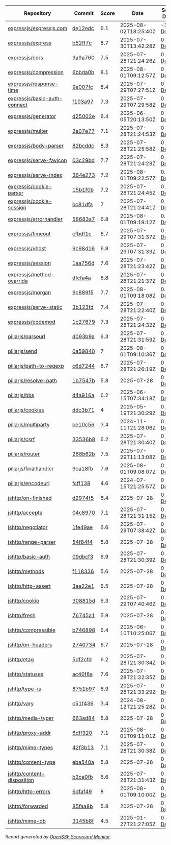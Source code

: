 <!-- OPENSSF-SCORECARD-MONITOR:START -->

| Repository | Commit | Score | Date | Score Delta | Report | StepSecurity |
| -- | -- | -- | -- | -- | -- | -- |
| [expressjs/expressjs.com](https://github.com/expressjs/expressjs.com) | [de12edc](https://github.com/expressjs/expressjs.com/commit/de12edcb893531d722105e75b9871aa6fba3de8f) | 6.1 | 2025-08-02T18:25:40Z | -1.1 / [Details](https://ossf.github.io/scorecard-visualizer/#/projects/github.com/expressjs/expressjs.com/compare/1917b49b99549a91b2c83ef71b7da06767c3cd5a/de12edcb893531d722105e75b9871aa6fba3de8f) | [View](https://ossf.github.io/scorecard-visualizer/#/projects/github.com/expressjs/expressjs.com/commit/de12edcb893531d722105e75b9871aa6fba3de8f) | [Fix it](https://app.stepsecurity.io/securerepo?repo=expressjs/expressjs.com) |
| [expressjs/express](https://github.com/expressjs/express) | [b52ff7c](https://github.com/expressjs/express/commit/b52ff7ca60103673367b2e04c3b48cfd09751388) | 8.7 | 2025-07-30T13:42:28Z | 0 / [Details](https://ossf.github.io/scorecard-visualizer/#/projects/github.com/expressjs/express/compare/9420cd3f9b5ee9ff5956db1173aff87eb7aa0316/b52ff7ca60103673367b2e04c3b48cfd09751388) | [View](https://ossf.github.io/scorecard-visualizer/#/projects/github.com/expressjs/express/commit/b52ff7ca60103673367b2e04c3b48cfd09751388) | [Fix it](https://app.stepsecurity.io/securerepo?repo=expressjs/express) |
| [expressjs/cors](https://github.com/expressjs/cors) | [9a9a760](https://github.com/expressjs/cors/commit/9a9a760c888433d923847ee837e95567d9a94517) | 7.5 | 2025-07-28T21:24:26Z | 0 / [Details](https://ossf.github.io/scorecard-visualizer/#/projects/github.com/expressjs/cors/compare/2c44de3296d8aaf605315d48f972e73f467b138d/9a9a760c888433d923847ee837e95567d9a94517) | [View](https://ossf.github.io/scorecard-visualizer/#/projects/github.com/expressjs/cors/commit/9a9a760c888433d923847ee837e95567d9a94517) | [Fix it](https://app.stepsecurity.io/securerepo?repo=expressjs/cors) |
| [expressjs/compression](https://github.com/expressjs/compression) | [6bbda0b](https://github.com/expressjs/compression/commit/6bbda0bb5d3d29b3e8c4b14aa8423d1bb323437b) | 8.1 | 2025-08-01T09:12:57Z | 0 / [Details](https://ossf.github.io/scorecard-visualizer/#/projects/github.com/expressjs/compression/compare/5271702f8acb960888ee8c21b4d3f8e4b5ac1be6/6bbda0bb5d3d29b3e8c4b14aa8423d1bb323437b) | [View](https://ossf.github.io/scorecard-visualizer/#/projects/github.com/expressjs/compression/commit/6bbda0bb5d3d29b3e8c4b14aa8423d1bb323437b) | [Fix it](https://app.stepsecurity.io/securerepo?repo=expressjs/compression) |
| [expressjs/response-time](https://github.com/expressjs/response-time) | [9e007fc](https://github.com/expressjs/response-time/commit/9e007fc96f00a16f447d85820edd843940dffa4e) | 8.4 | 2025-07-29T07:27:51Z | 0 / [Details](https://ossf.github.io/scorecard-visualizer/#/projects/github.com/expressjs/response-time/compare/9e007fc96f00a16f447d85820edd843940dffa4e/9e007fc96f00a16f447d85820edd843940dffa4e) | [View](https://ossf.github.io/scorecard-visualizer/#/projects/github.com/expressjs/response-time/commit/9e007fc96f00a16f447d85820edd843940dffa4e) | [Fix it](https://app.stepsecurity.io/securerepo?repo=expressjs/response-time) |
| [expressjs/basic-auth-connect](https://github.com/expressjs/basic-auth-connect) | [f103a97](https://github.com/expressjs/basic-auth-connect/commit/f103a9721b691a6fbbf7e853b953e1246ed5e0be) | 7.3 | 2025-07-29T07:29:58Z | 0 / [Details](https://ossf.github.io/scorecard-visualizer/#/projects/github.com/expressjs/basic-auth-connect/compare/de5845a7ab44acb262b67a75692a03dc11c9b17a/f103a9721b691a6fbbf7e853b953e1246ed5e0be) | [View](https://ossf.github.io/scorecard-visualizer/#/projects/github.com/expressjs/basic-auth-connect/commit/f103a9721b691a6fbbf7e853b953e1246ed5e0be) | [Fix it](https://app.stepsecurity.io/securerepo?repo=expressjs/basic-auth-connect) |
| [expressjs/generator](https://github.com/expressjs/generator) | [d25002e](https://github.com/expressjs/generator/commit/d25002eae177221ec55962d7e227418884844f94) | 6.4 | 2025-06-05T20:13:50Z | 0 / [Details](https://ossf.github.io/scorecard-visualizer/#/projects/github.com/expressjs/generator/compare/d25002eae177221ec55962d7e227418884844f94/d25002eae177221ec55962d7e227418884844f94) | [View](https://ossf.github.io/scorecard-visualizer/#/projects/github.com/expressjs/generator/commit/d25002eae177221ec55962d7e227418884844f94) | [Fix it](https://app.stepsecurity.io/securerepo?repo=expressjs/generator) |
| [expressjs/multer](https://github.com/expressjs/multer) | [2e07e77](https://github.com/expressjs/multer/commit/2e07e77311b966b9ae5cbd63cb3d6c34501d291e) | 7.1 | 2025-07-28T21:24:53Z | 0 / [Details](https://ossf.github.io/scorecard-visualizer/#/projects/github.com/expressjs/multer/compare/e259a7ee2141f5c89fd3d3e7d6825e706754340e/2e07e77311b966b9ae5cbd63cb3d6c34501d291e) | [View](https://ossf.github.io/scorecard-visualizer/#/projects/github.com/expressjs/multer/commit/2e07e77311b966b9ae5cbd63cb3d6c34501d291e) | [Fix it](https://app.stepsecurity.io/securerepo?repo=expressjs/multer) |
| [expressjs/body-parser](https://github.com/expressjs/body-parser) | [82bcddc](https://github.com/expressjs/body-parser/commit/82bcddc1ec9df1ac148fd8df91c6fd218b750a1b) | 8.3 | 2025-07-28T21:25:58Z | 0 / [Details](https://ossf.github.io/scorecard-visualizer/#/projects/github.com/expressjs/body-parser/compare/749ceacf97000a68c687c197987f95af50ce3a98/82bcddc1ec9df1ac148fd8df91c6fd218b750a1b) | [View](https://ossf.github.io/scorecard-visualizer/#/projects/github.com/expressjs/body-parser/commit/82bcddc1ec9df1ac148fd8df91c6fd218b750a1b) | [Fix it](https://app.stepsecurity.io/securerepo?repo=expressjs/body-parser) |
| [expressjs/serve-favicon](https://github.com/expressjs/serve-favicon) | [03c29bd](https://github.com/expressjs/serve-favicon/commit/03c29bdb7351999717d9db2ff4e4c89f3ab34f8f) | 7.7 | 2025-07-28T21:24:28Z | 0 / [Details](https://ossf.github.io/scorecard-visualizer/#/projects/github.com/expressjs/serve-favicon/compare/03c29bdb7351999717d9db2ff4e4c89f3ab34f8f/03c29bdb7351999717d9db2ff4e4c89f3ab34f8f) | [View](https://ossf.github.io/scorecard-visualizer/#/projects/github.com/expressjs/serve-favicon/commit/03c29bdb7351999717d9db2ff4e4c89f3ab34f8f) | [Fix it](https://app.stepsecurity.io/securerepo?repo=expressjs/serve-favicon) |
| [expressjs/serve-index](https://github.com/expressjs/serve-index) | [364e273](https://github.com/expressjs/serve-index/commit/364e273836b64bc9362177d612704086f6dcc0d2) | 7.2 | 2025-08-01T09:22:57Z | 0.3 / [Details](https://ossf.github.io/scorecard-visualizer/#/projects/github.com/expressjs/serve-index/compare/988bc1109cb970b29629058665d9d5f56caa7144/364e273836b64bc9362177d612704086f6dcc0d2) | [View](https://ossf.github.io/scorecard-visualizer/#/projects/github.com/expressjs/serve-index/commit/364e273836b64bc9362177d612704086f6dcc0d2) | [Fix it](https://app.stepsecurity.io/securerepo?repo=expressjs/serve-index) |
| [expressjs/cookie-parser](https://github.com/expressjs/cookie-parser) | [15b1f0b](https://github.com/expressjs/cookie-parser/commit/15b1f0ba19b2e339fdb96bf9f631e460e39bccc1) | 7.2 | 2025-07-28T21:24:45Z | 0 / [Details](https://ossf.github.io/scorecard-visualizer/#/projects/github.com/expressjs/cookie-parser/compare/15b1f0ba19b2e339fdb96bf9f631e460e39bccc1/15b1f0ba19b2e339fdb96bf9f631e460e39bccc1) | [View](https://ossf.github.io/scorecard-visualizer/#/projects/github.com/expressjs/cookie-parser/commit/15b1f0ba19b2e339fdb96bf9f631e460e39bccc1) | [Fix it](https://app.stepsecurity.io/securerepo?repo=expressjs/cookie-parser) |
| [expressjs/cookie-session](https://github.com/expressjs/cookie-session) | [bc81dfa](https://github.com/expressjs/cookie-session/commit/bc81dfa3bb575ed67e0c81c6058c25d8616ba8ba) | 7 | 2025-07-28T21:24:41Z | 0 / [Details](https://ossf.github.io/scorecard-visualizer/#/projects/github.com/expressjs/cookie-session/compare/bc81dfa3bb575ed67e0c81c6058c25d8616ba8ba/bc81dfa3bb575ed67e0c81c6058c25d8616ba8ba) | [View](https://ossf.github.io/scorecard-visualizer/#/projects/github.com/expressjs/cookie-session/commit/bc81dfa3bb575ed67e0c81c6058c25d8616ba8ba) | [Fix it](https://app.stepsecurity.io/securerepo?repo=expressjs/cookie-session) |
| [expressjs/errorhandler](https://github.com/expressjs/errorhandler) | [58683a7](https://github.com/expressjs/errorhandler/commit/58683a731bc6063fbf4a97036e24d4c00c095b0a) | 6.8 | 2025-08-01T09:19:12Z | 0.1 / [Details](https://ossf.github.io/scorecard-visualizer/#/projects/github.com/expressjs/errorhandler/compare/1e254c4546625255c36591300f53baf0c9884ee4/58683a731bc6063fbf4a97036e24d4c00c095b0a) | [View](https://ossf.github.io/scorecard-visualizer/#/projects/github.com/expressjs/errorhandler/commit/58683a731bc6063fbf4a97036e24d4c00c095b0a) | [Fix it](https://app.stepsecurity.io/securerepo?repo=expressjs/errorhandler) |
| [expressjs/timeout](https://github.com/expressjs/timeout) | [cfbdf1c](https://github.com/expressjs/timeout/commit/cfbdf1c4ed6bf3800db86995c4f2f4a9f3afac0d) | 6.7 | 2025-07-29T07:31:37Z | 0 / [Details](https://ossf.github.io/scorecard-visualizer/#/projects/github.com/expressjs/timeout/compare/cfbdf1c4ed6bf3800db86995c4f2f4a9f3afac0d/cfbdf1c4ed6bf3800db86995c4f2f4a9f3afac0d) | [View](https://ossf.github.io/scorecard-visualizer/#/projects/github.com/expressjs/timeout/commit/cfbdf1c4ed6bf3800db86995c4f2f4a9f3afac0d) | [Fix it](https://app.stepsecurity.io/securerepo?repo=expressjs/timeout) |
| [expressjs/vhost](https://github.com/expressjs/vhost) | [9c98d16](https://github.com/expressjs/vhost/commit/9c98d16f3d300d1d112f800cd4faf77f0f9b1e4d) | 6.8 | 2025-07-29T07:31:33Z | 0 / [Details](https://ossf.github.io/scorecard-visualizer/#/projects/github.com/expressjs/vhost/compare/9c98d16f3d300d1d112f800cd4faf77f0f9b1e4d/9c98d16f3d300d1d112f800cd4faf77f0f9b1e4d) | [View](https://ossf.github.io/scorecard-visualizer/#/projects/github.com/expressjs/vhost/commit/9c98d16f3d300d1d112f800cd4faf77f0f9b1e4d) | [Fix it](https://app.stepsecurity.io/securerepo?repo=expressjs/vhost) |
| [expressjs/session](https://github.com/expressjs/session) | [1aa756d](https://github.com/expressjs/session/commit/1aa756d20a1af2b922e9897ca0010fa466ce17e7) | 7.6 | 2025-07-28T21:23:42Z | 0 / [Details](https://ossf.github.io/scorecard-visualizer/#/projects/github.com/expressjs/session/compare/1aa756d20a1af2b922e9897ca0010fa466ce17e7/1aa756d20a1af2b922e9897ca0010fa466ce17e7) | [View](https://ossf.github.io/scorecard-visualizer/#/projects/github.com/expressjs/session/commit/1aa756d20a1af2b922e9897ca0010fa466ce17e7) | [Fix it](https://app.stepsecurity.io/securerepo?repo=expressjs/session) |
| [expressjs/method-override](https://github.com/expressjs/method-override) | [dfcfa4a](https://github.com/expressjs/method-override/commit/dfcfa4ae90766d8a6358b4e5a7e7ad84b2f52eed) | 6.8 | 2025-07-28T21:21:37Z | 0 / [Details](https://ossf.github.io/scorecard-visualizer/#/projects/github.com/expressjs/method-override/compare/dfcfa4ae90766d8a6358b4e5a7e7ad84b2f52eed/dfcfa4ae90766d8a6358b4e5a7e7ad84b2f52eed) | [View](https://ossf.github.io/scorecard-visualizer/#/projects/github.com/expressjs/method-override/commit/dfcfa4ae90766d8a6358b4e5a7e7ad84b2f52eed) | [Fix it](https://app.stepsecurity.io/securerepo?repo=expressjs/method-override) |
| [expressjs/morgan](https://github.com/expressjs/morgan) | [9c889f5](https://github.com/expressjs/morgan/commit/9c889f503ab3f8ea4801fcb659c0ea8b555ecfaa) | 7.7 | 2025-08-01T09:18:08Z | 0.2 / [Details](https://ossf.github.io/scorecard-visualizer/#/projects/github.com/expressjs/morgan/compare/50f1f8a1ac8e9804407b1d0d78b9ebd38600ddab/9c889f503ab3f8ea4801fcb659c0ea8b555ecfaa) | [View](https://ossf.github.io/scorecard-visualizer/#/projects/github.com/expressjs/morgan/commit/9c889f503ab3f8ea4801fcb659c0ea8b555ecfaa) | [Fix it](https://app.stepsecurity.io/securerepo?repo=expressjs/morgan) |
| [expressjs/serve-static](https://github.com/expressjs/serve-static) | [3b123fd](https://github.com/expressjs/serve-static/commit/3b123fd38ba5557aae94f5673c4a3ef1dce5cca7) | 7.4 | 2025-07-28T21:22:40Z | 0 / [Details](https://ossf.github.io/scorecard-visualizer/#/projects/github.com/expressjs/serve-static/compare/3b123fd38ba5557aae94f5673c4a3ef1dce5cca7/3b123fd38ba5557aae94f5673c4a3ef1dce5cca7) | [View](https://ossf.github.io/scorecard-visualizer/#/projects/github.com/expressjs/serve-static/commit/3b123fd38ba5557aae94f5673c4a3ef1dce5cca7) | [Fix it](https://app.stepsecurity.io/securerepo?repo=expressjs/serve-static) |
| [expressjs/codemod](https://github.com/expressjs/codemod) | [1c27679](https://github.com/expressjs/codemod/commit/1c27679d7a3b41df497b181a85ecf5555deff2f7) | 7.3 | 2025-07-28T21:24:32Z | 0 / [Details](https://ossf.github.io/scorecard-visualizer/#/projects/github.com/expressjs/codemod/compare/1c27679d7a3b41df497b181a85ecf5555deff2f7/1c27679d7a3b41df497b181a85ecf5555deff2f7) | [View](https://ossf.github.io/scorecard-visualizer/#/projects/github.com/expressjs/codemod/commit/1c27679d7a3b41df497b181a85ecf5555deff2f7) | [Fix it](https://app.stepsecurity.io/securerepo?repo=expressjs/codemod) |
| [pillarjs/parseurl](https://github.com/pillarjs/parseurl) | [d093b9a](https://github.com/pillarjs/parseurl/commit/d093b9abd1829b170f6dc79557cf2aa64efc3124) | 6.3 | 2025-07-28T21:31:59Z | 0 / [Details](https://ossf.github.io/scorecard-visualizer/#/projects/github.com/pillarjs/parseurl/compare/d093b9abd1829b170f6dc79557cf2aa64efc3124/d093b9abd1829b170f6dc79557cf2aa64efc3124) | [View](https://ossf.github.io/scorecard-visualizer/#/projects/github.com/pillarjs/parseurl/commit/d093b9abd1829b170f6dc79557cf2aa64efc3124) | [Fix it](https://app.stepsecurity.io/securerepo?repo=pillarjs/parseurl) |
| [pillarjs/send](https://github.com/pillarjs/send) | [0a59840](https://github.com/pillarjs/send/commit/0a5984092946bed640cb81107748e998b68ca096) | 7 | 2025-08-01T09:10:36Z | 0 / [Details](https://ossf.github.io/scorecard-visualizer/#/projects/github.com/pillarjs/send/compare/0a5984092946bed640cb81107748e998b68ca096/0a5984092946bed640cb81107748e998b68ca096) | [View](https://ossf.github.io/scorecard-visualizer/#/projects/github.com/pillarjs/send/commit/0a5984092946bed640cb81107748e998b68ca096) | [Fix it](https://app.stepsecurity.io/securerepo?repo=pillarjs/send) |
| [pillarjs/path-to-regexp](https://github.com/pillarjs/path-to-regexp) | [c6d7244](https://github.com/pillarjs/path-to-regexp/commit/c6d7244292ef45e336ee1bc97352ecef2a58c646) | 6.7 | 2025-07-28T21:26:19Z | 0 / [Details](https://ossf.github.io/scorecard-visualizer/#/projects/github.com/pillarjs/path-to-regexp/compare/c6d7244292ef45e336ee1bc97352ecef2a58c646/c6d7244292ef45e336ee1bc97352ecef2a58c646) | [View](https://ossf.github.io/scorecard-visualizer/#/projects/github.com/pillarjs/path-to-regexp/commit/c6d7244292ef45e336ee1bc97352ecef2a58c646) | [Fix it](https://app.stepsecurity.io/securerepo?repo=pillarjs/path-to-regexp) |
| [pillarjs/resolve-path](https://github.com/pillarjs/resolve-path) | [1b7547b](https://github.com/pillarjs/resolve-path/commit/1b7547b89e3c98bc261e560435e7eb1841b29b01) | 5.8 | 2025-07-28 | 0 / [Details](https://ossf.github.io/scorecard-visualizer/#/projects/github.com/pillarjs/resolve-path/compare/1b7547b89e3c98bc261e560435e7eb1841b29b01/1b7547b89e3c98bc261e560435e7eb1841b29b01) | [View](https://ossf.github.io/scorecard-visualizer/#/projects/github.com/pillarjs/resolve-path/commit/1b7547b89e3c98bc261e560435e7eb1841b29b01) | [Fix it](https://app.stepsecurity.io/securerepo?repo=pillarjs/resolve-path) |
| [pillarjs/hbs](https://github.com/pillarjs/hbs) | [d4a916a](https://github.com/pillarjs/hbs/commit/d4a916a9e67517cc35815af29e5deee3d9c4066a) | 6.2 | 2025-06-15T07:34:18Z | 0 / [Details](https://ossf.github.io/scorecard-visualizer/#/projects/github.com/pillarjs/hbs/compare/d4a916a9e67517cc35815af29e5deee3d9c4066a/d4a916a9e67517cc35815af29e5deee3d9c4066a) | [View](https://ossf.github.io/scorecard-visualizer/#/projects/github.com/pillarjs/hbs/commit/d4a916a9e67517cc35815af29e5deee3d9c4066a) | [Fix it](https://app.stepsecurity.io/securerepo?repo=pillarjs/hbs) |
| [pillarjs/cookies](https://github.com/pillarjs/cookies) | [ddc3b71](https://github.com/pillarjs/cookies/commit/ddc3b7130a6fb8d90e81d352e32883689dfc557e) | 4 | 2025-05-19T21:30:29Z | 0 / [Details](https://ossf.github.io/scorecard-visualizer/#/projects/github.com/pillarjs/cookies/compare/ddc3b7130a6fb8d90e81d352e32883689dfc557e/ddc3b7130a6fb8d90e81d352e32883689dfc557e) | [View](https://ossf.github.io/scorecard-visualizer/#/projects/github.com/pillarjs/cookies/commit/ddc3b7130a6fb8d90e81d352e32883689dfc557e) | [Fix it](https://app.stepsecurity.io/securerepo?repo=pillarjs/cookies) |
| [pillarjs/multiparty](https://github.com/pillarjs/multiparty) | [be10c56](https://github.com/pillarjs/multiparty/commit/be10c56113b3c61950cf4da2cbfb5e8161676bc4) | 3.4 | 2024-11-11T21:28:06Z | 0 / [Details](https://ossf.github.io/scorecard-visualizer/#/projects/github.com/pillarjs/multiparty/compare/a786412b1c959cd2fef9190f778f599a8c059f3a/be10c56113b3c61950cf4da2cbfb5e8161676bc4) | [View](https://ossf.github.io/scorecard-visualizer/#/projects/github.com/pillarjs/multiparty/commit/be10c56113b3c61950cf4da2cbfb5e8161676bc4) | [Fix it](https://app.stepsecurity.io/securerepo?repo=pillarjs/multiparty) |
| [pillarjs/csrf](https://github.com/pillarjs/csrf) | [33536b8](https://github.com/pillarjs/csrf/commit/33536b89609ea7354aeae2c0720087f6ff77eaa4) | 6.2 | 2025-07-28T21:30:40Z | 0 / [Details](https://ossf.github.io/scorecard-visualizer/#/projects/github.com/pillarjs/csrf/compare/33536b89609ea7354aeae2c0720087f6ff77eaa4/33536b89609ea7354aeae2c0720087f6ff77eaa4) | [View](https://ossf.github.io/scorecard-visualizer/#/projects/github.com/pillarjs/csrf/commit/33536b89609ea7354aeae2c0720087f6ff77eaa4) | [Fix it](https://app.stepsecurity.io/securerepo?repo=pillarjs/csrf) |
| [pillarjs/router](https://github.com/pillarjs/router) | [268b62b](https://github.com/pillarjs/router/commit/268b62ba9c331352866ea21be3548d1bebc96d70) | 7.5 | 2025-07-29T11:13:08Z | 0 / [Details](https://ossf.github.io/scorecard-visualizer/#/projects/github.com/pillarjs/router/compare/268b62ba9c331352866ea21be3548d1bebc96d70/268b62ba9c331352866ea21be3548d1bebc96d70) | [View](https://ossf.github.io/scorecard-visualizer/#/projects/github.com/pillarjs/router/commit/268b62ba9c331352866ea21be3548d1bebc96d70) | [Fix it](https://app.stepsecurity.io/securerepo?repo=pillarjs/router) |
| [pillarjs/finalhandler](https://github.com/pillarjs/finalhandler) | [9ea18fb](https://github.com/pillarjs/finalhandler/commit/9ea18fb798730388372c87871b83b36389eefab8) | 7.6 | 2025-08-01T09:08:07Z | 0 / [Details](https://ossf.github.io/scorecard-visualizer/#/projects/github.com/pillarjs/finalhandler/compare/9ea18fb798730388372c87871b83b36389eefab8/9ea18fb798730388372c87871b83b36389eefab8) | [View](https://ossf.github.io/scorecard-visualizer/#/projects/github.com/pillarjs/finalhandler/commit/9ea18fb798730388372c87871b83b36389eefab8) | [Fix it](https://app.stepsecurity.io/securerepo?repo=pillarjs/finalhandler) |
| [pillarjs/encodeurl](https://github.com/pillarjs/encodeurl) | [fcff138](https://github.com/pillarjs/encodeurl/commit/fcff1380e788dd83609c9bec7e2f1ca72759c037) | 4.6 | 2024-07-15T21:25:57Z | 0 / [Details](https://ossf.github.io/scorecard-visualizer/#/projects/github.com/pillarjs/encodeurl/compare/fcff1380e788dd83609c9bec7e2f1ca72759c037/fcff1380e788dd83609c9bec7e2f1ca72759c037) | [View](https://ossf.github.io/scorecard-visualizer/#/projects/github.com/pillarjs/encodeurl/commit/fcff1380e788dd83609c9bec7e2f1ca72759c037) | [Fix it](https://app.stepsecurity.io/securerepo?repo=pillarjs/encodeurl) |
| [jshttp/on-finished](https://github.com/jshttp/on-finished) | [d2974f5](https://github.com/jshttp/on-finished/commit/d2974f5a18f468ea56f58acb2f6d402f4b5142f0) | 6.4 | 2025-07-28 | 0 / [Details](https://ossf.github.io/scorecard-visualizer/#/projects/github.com/jshttp/on-finished/compare/d2974f5a18f468ea56f58acb2f6d402f4b5142f0/d2974f5a18f468ea56f58acb2f6d402f4b5142f0) | [View](https://ossf.github.io/scorecard-visualizer/#/projects/github.com/jshttp/on-finished/commit/d2974f5a18f468ea56f58acb2f6d402f4b5142f0) | [Fix it](https://app.stepsecurity.io/securerepo?repo=jshttp/on-finished) |
| [jshttp/accepts](https://github.com/jshttp/accepts) | [04c8970](https://github.com/jshttp/accepts/commit/04c8970d1c81dc9cec96e388e42fa531f845ee09) | 7.1 | 2025-07-28T21:31:15Z | 0 / [Details](https://ossf.github.io/scorecard-visualizer/#/projects/github.com/jshttp/accepts/compare/04c8970d1c81dc9cec96e388e42fa531f845ee09/04c8970d1c81dc9cec96e388e42fa531f845ee09) | [View](https://ossf.github.io/scorecard-visualizer/#/projects/github.com/jshttp/accepts/commit/04c8970d1c81dc9cec96e388e42fa531f845ee09) | [Fix it](https://app.stepsecurity.io/securerepo?repo=jshttp/accepts) |
| [jshttp/negotiator](https://github.com/jshttp/negotiator) | [1fe49ae](https://github.com/jshttp/negotiator/commit/1fe49ae5051c095125350baf47991dbadaac4b05) | 6.6 | 2025-07-29T07:38:42Z | 0 / [Details](https://ossf.github.io/scorecard-visualizer/#/projects/github.com/jshttp/negotiator/compare/1fe49ae5051c095125350baf47991dbadaac4b05/1fe49ae5051c095125350baf47991dbadaac4b05) | [View](https://ossf.github.io/scorecard-visualizer/#/projects/github.com/jshttp/negotiator/commit/1fe49ae5051c095125350baf47991dbadaac4b05) | [Fix it](https://app.stepsecurity.io/securerepo?repo=jshttp/negotiator) |
| [jshttp/range-parser](https://github.com/jshttp/range-parser) | [54f84f4](https://github.com/jshttp/range-parser/commit/54f84f423b163b91186ef3aeaa5821148dad7679) | 5.8 | 2025-07-28 | 0 / [Details](https://ossf.github.io/scorecard-visualizer/#/projects/github.com/jshttp/range-parser/compare/54f84f423b163b91186ef3aeaa5821148dad7679/54f84f423b163b91186ef3aeaa5821148dad7679) | [View](https://ossf.github.io/scorecard-visualizer/#/projects/github.com/jshttp/range-parser/commit/54f84f423b163b91186ef3aeaa5821148dad7679) | [Fix it](https://app.stepsecurity.io/securerepo?repo=jshttp/range-parser) |
| [jshttp/basic-auth](https://github.com/jshttp/basic-auth) | [09dbcf3](https://github.com/jshttp/basic-auth/commit/09dbcf3ee111589eab4a00afea57ab06ca8ef31b) | 6.9 | 2025-07-28T21:30:39Z | 0 / [Details](https://ossf.github.io/scorecard-visualizer/#/projects/github.com/jshttp/basic-auth/compare/09dbcf3ee111589eab4a00afea57ab06ca8ef31b/09dbcf3ee111589eab4a00afea57ab06ca8ef31b) | [View](https://ossf.github.io/scorecard-visualizer/#/projects/github.com/jshttp/basic-auth/commit/09dbcf3ee111589eab4a00afea57ab06ca8ef31b) | [Fix it](https://app.stepsecurity.io/securerepo?repo=jshttp/basic-auth) |
| [jshttp/methods](https://github.com/jshttp/methods) | [f118336](https://github.com/jshttp/methods/commit/f118336b45c73c750d1c09b0f191a3f2714ba6d8) | 5.6 | 2025-07-28 | 0 / [Details](https://ossf.github.io/scorecard-visualizer/#/projects/github.com/jshttp/methods/compare/f118336b45c73c750d1c09b0f191a3f2714ba6d8/f118336b45c73c750d1c09b0f191a3f2714ba6d8) | [View](https://ossf.github.io/scorecard-visualizer/#/projects/github.com/jshttp/methods/commit/f118336b45c73c750d1c09b0f191a3f2714ba6d8) | [Fix it](https://app.stepsecurity.io/securerepo?repo=jshttp/methods) |
| [jshttp/http-assert](https://github.com/jshttp/http-assert) | [3ae22e1](https://github.com/jshttp/http-assert/commit/3ae22e131825155672ddc19dac5c1485cc0f9996) | 6.5 | 2025-07-28 | 0 / [Details](https://ossf.github.io/scorecard-visualizer/#/projects/github.com/jshttp/http-assert/compare/3ae22e131825155672ddc19dac5c1485cc0f9996/3ae22e131825155672ddc19dac5c1485cc0f9996) | [View](https://ossf.github.io/scorecard-visualizer/#/projects/github.com/jshttp/http-assert/commit/3ae22e131825155672ddc19dac5c1485cc0f9996) | [Fix it](https://app.stepsecurity.io/securerepo?repo=jshttp/http-assert) |
| [jshttp/cookie](https://github.com/jshttp/cookie) | [308815d](https://github.com/jshttp/cookie/commit/308815de47dc6f02dc496f53bfebac481c36af82) | 6.3 | 2025-07-29T07:40:46Z | 0 / [Details](https://ossf.github.io/scorecard-visualizer/#/projects/github.com/jshttp/cookie/compare/308815de47dc6f02dc496f53bfebac481c36af82/308815de47dc6f02dc496f53bfebac481c36af82) | [View](https://ossf.github.io/scorecard-visualizer/#/projects/github.com/jshttp/cookie/commit/308815de47dc6f02dc496f53bfebac481c36af82) | [Fix it](https://app.stepsecurity.io/securerepo?repo=jshttp/cookie) |
| [jshttp/fresh](https://github.com/jshttp/fresh) | [76745a1](https://github.com/jshttp/fresh/commit/76745a197850fceb1739a14b8b614b1257615011) | 5.9 | 2025-07-28 | 0 / [Details](https://ossf.github.io/scorecard-visualizer/#/projects/github.com/jshttp/fresh/compare/76745a197850fceb1739a14b8b614b1257615011/76745a197850fceb1739a14b8b614b1257615011) | [View](https://ossf.github.io/scorecard-visualizer/#/projects/github.com/jshttp/fresh/commit/76745a197850fceb1739a14b8b614b1257615011) | [Fix it](https://app.stepsecurity.io/securerepo?repo=jshttp/fresh) |
| [jshttp/compressible](https://github.com/jshttp/compressible) | [b746898](https://github.com/jshttp/compressible/commit/b746898146619a5a424ec758aafdd0e2a87f7961) | 6.4 | 2025-06-10T10:25:06Z | 0 / [Details](https://ossf.github.io/scorecard-visualizer/#/projects/github.com/jshttp/compressible/compare/b746898146619a5a424ec758aafdd0e2a87f7961/b746898146619a5a424ec758aafdd0e2a87f7961) | [View](https://ossf.github.io/scorecard-visualizer/#/projects/github.com/jshttp/compressible/commit/b746898146619a5a424ec758aafdd0e2a87f7961) | [Fix it](https://app.stepsecurity.io/securerepo?repo=jshttp/compressible) |
| [jshttp/on-headers](https://github.com/jshttp/on-headers) | [2740734](https://github.com/jshttp/on-headers/commit/27407345231981b64e0961134b6d23f843047d75) | 6.7 | 2025-07-28 | 0 / [Details](https://ossf.github.io/scorecard-visualizer/#/projects/github.com/jshttp/on-headers/compare/27407345231981b64e0961134b6d23f843047d75/27407345231981b64e0961134b6d23f843047d75) | [View](https://ossf.github.io/scorecard-visualizer/#/projects/github.com/jshttp/on-headers/commit/27407345231981b64e0961134b6d23f843047d75) | [Fix it](https://app.stepsecurity.io/securerepo?repo=jshttp/on-headers) |
| [jshttp/etag](https://github.com/jshttp/etag) | [5df2cfd](https://github.com/jshttp/etag/commit/5df2cfdd46d310ccf51638d5b702375cbd99da44) | 6.2 | 2025-07-28T21:30:34Z | 0 / [Details](https://ossf.github.io/scorecard-visualizer/#/projects/github.com/jshttp/etag/compare/5df2cfdd46d310ccf51638d5b702375cbd99da44/5df2cfdd46d310ccf51638d5b702375cbd99da44) | [View](https://ossf.github.io/scorecard-visualizer/#/projects/github.com/jshttp/etag/commit/5df2cfdd46d310ccf51638d5b702375cbd99da44) | [Fix it](https://app.stepsecurity.io/securerepo?repo=jshttp/etag) |
| [jshttp/statuses](https://github.com/jshttp/statuses) | [ac40f8a](https://github.com/jshttp/statuses/commit/ac40f8afe22d76df6f86cedca665a8b46ed53881) | 7.6 | 2025-07-28T21:32:35Z | 0 / [Details](https://ossf.github.io/scorecard-visualizer/#/projects/github.com/jshttp/statuses/compare/91d3e7f745c350ff5d27d92f231135e0876789cb/ac40f8afe22d76df6f86cedca665a8b46ed53881) | [View](https://ossf.github.io/scorecard-visualizer/#/projects/github.com/jshttp/statuses/commit/ac40f8afe22d76df6f86cedca665a8b46ed53881) | [Fix it](https://app.stepsecurity.io/securerepo?repo=jshttp/statuses) |
| [jshttp/type-is](https://github.com/jshttp/type-is) | [8751b97](https://github.com/jshttp/type-is/commit/8751b97b44fd798e15231796eb50fbb64b34065a) | 6.9 | 2025-07-28T21:33:29Z | 0 / [Details](https://ossf.github.io/scorecard-visualizer/#/projects/github.com/jshttp/type-is/compare/3893cef7a06ad1e392586b320235fc1af7e611e6/8751b97b44fd798e15231796eb50fbb64b34065a) | [View](https://ossf.github.io/scorecard-visualizer/#/projects/github.com/jshttp/type-is/commit/8751b97b44fd798e15231796eb50fbb64b34065a) | [Fix it](https://app.stepsecurity.io/securerepo?repo=jshttp/type-is) |
| [jshttp/vary](https://github.com/jshttp/vary) | [c51f436](https://github.com/jshttp/vary/commit/c51f436833208dc74ef13f2b16c167d3d26cc3ed) | 3.4 | 2024-08-12T21:25:28Z | 0 / [Details](https://ossf.github.io/scorecard-visualizer/#/projects/github.com/jshttp/vary/compare/c51f436833208dc74ef13f2b16c167d3d26cc3ed/c51f436833208dc74ef13f2b16c167d3d26cc3ed) | [View](https://ossf.github.io/scorecard-visualizer/#/projects/github.com/jshttp/vary/commit/c51f436833208dc74ef13f2b16c167d3d26cc3ed) | [Fix it](https://app.stepsecurity.io/securerepo?repo=jshttp/vary) |
| [jshttp/media-typer](https://github.com/jshttp/media-typer) | [663ad84](https://github.com/jshttp/media-typer/commit/663ad8425cdb7c44ee8ee22b69b3d8b2ad153a19) | 5.8 | 2025-07-28 | 0 / [Details](https://ossf.github.io/scorecard-visualizer/#/projects/github.com/jshttp/media-typer/compare/663ad8425cdb7c44ee8ee22b69b3d8b2ad153a19/663ad8425cdb7c44ee8ee22b69b3d8b2ad153a19) | [View](https://ossf.github.io/scorecard-visualizer/#/projects/github.com/jshttp/media-typer/commit/663ad8425cdb7c44ee8ee22b69b3d8b2ad153a19) | [Fix it](https://app.stepsecurity.io/securerepo?repo=jshttp/media-typer) |
| [jshttp/proxy-addr](https://github.com/jshttp/proxy-addr) | [6dff320](https://github.com/jshttp/proxy-addr/commit/6dff32065da520833bd1815825e4263c81635af8) | 7.1 | 2025-08-01T09:11:01Z | 0 / [Details](https://ossf.github.io/scorecard-visualizer/#/projects/github.com/jshttp/proxy-addr/compare/6dff32065da520833bd1815825e4263c81635af8/6dff32065da520833bd1815825e4263c81635af8) | [View](https://ossf.github.io/scorecard-visualizer/#/projects/github.com/jshttp/proxy-addr/commit/6dff32065da520833bd1815825e4263c81635af8) | [Fix it](https://app.stepsecurity.io/securerepo?repo=jshttp/proxy-addr) |
| [jshttp/mime-types](https://github.com/jshttp/mime-types) | [42f3b13](https://github.com/jshttp/mime-types/commit/42f3b1316d87148f61bbccb7b59ee7b5e4e25587) | 7.1 | 2025-07-28T21:30:38Z | 0 / [Details](https://ossf.github.io/scorecard-visualizer/#/projects/github.com/jshttp/mime-types/compare/42f3b1316d87148f61bbccb7b59ee7b5e4e25587/42f3b1316d87148f61bbccb7b59ee7b5e4e25587) | [View](https://ossf.github.io/scorecard-visualizer/#/projects/github.com/jshttp/mime-types/commit/42f3b1316d87148f61bbccb7b59ee7b5e4e25587) | [Fix it](https://app.stepsecurity.io/securerepo?repo=jshttp/mime-types) |
| [jshttp/content-type](https://github.com/jshttp/content-type) | [eba540a](https://github.com/jshttp/content-type/commit/eba540a66ed953e96901576b9ae26170372ca155) | 5.8 | 2025-07-28 | 0 / [Details](https://ossf.github.io/scorecard-visualizer/#/projects/github.com/jshttp/content-type/compare/eba540a66ed953e96901576b9ae26170372ca155/eba540a66ed953e96901576b9ae26170372ca155) | [View](https://ossf.github.io/scorecard-visualizer/#/projects/github.com/jshttp/content-type/commit/eba540a66ed953e96901576b9ae26170372ca155) | [Fix it](https://app.stepsecurity.io/securerepo?repo=jshttp/content-type) |
| [jshttp/content-disposition](https://github.com/jshttp/content-disposition) | [b2ce0fb](https://github.com/jshttp/content-disposition/commit/b2ce0fbd8b01288c42648e21b8d1dff5c0a4363d) | 6.6 | 2025-07-28T21:31:43Z | 0 / [Details](https://ossf.github.io/scorecard-visualizer/#/projects/github.com/jshttp/content-disposition/compare/b2ce0fbd8b01288c42648e21b8d1dff5c0a4363d/b2ce0fbd8b01288c42648e21b8d1dff5c0a4363d) | [View](https://ossf.github.io/scorecard-visualizer/#/projects/github.com/jshttp/content-disposition/commit/b2ce0fbd8b01288c42648e21b8d1dff5c0a4363d) | [Fix it](https://app.stepsecurity.io/securerepo?repo=jshttp/content-disposition) |
| [jshttp/http-errors](https://github.com/jshttp/http-errors) | [6dfaf49](https://github.com/jshttp/http-errors/commit/6dfaf4983d8814aab2f216e8ec73c566f6ca8003) | 8 | 2025-08-01T09:10:00Z | 0 / [Details](https://ossf.github.io/scorecard-visualizer/#/projects/github.com/jshttp/http-errors/compare/6dfaf4983d8814aab2f216e8ec73c566f6ca8003/6dfaf4983d8814aab2f216e8ec73c566f6ca8003) | [View](https://ossf.github.io/scorecard-visualizer/#/projects/github.com/jshttp/http-errors/commit/6dfaf4983d8814aab2f216e8ec73c566f6ca8003) | [Fix it](https://app.stepsecurity.io/securerepo?repo=jshttp/http-errors) |
| [jshttp/forwarded](https://github.com/jshttp/forwarded) | [85faa8b](https://github.com/jshttp/forwarded/commit/85faa8b6e378763a8869bdae0a7a749e6ff15b39) | 5.8 | 2025-07-28 | 0 / [Details](https://ossf.github.io/scorecard-visualizer/#/projects/github.com/jshttp/forwarded/compare/85faa8b6e378763a8869bdae0a7a749e6ff15b39/85faa8b6e378763a8869bdae0a7a749e6ff15b39) | [View](https://ossf.github.io/scorecard-visualizer/#/projects/github.com/jshttp/forwarded/commit/85faa8b6e378763a8869bdae0a7a749e6ff15b39) | [Fix it](https://app.stepsecurity.io/securerepo?repo=jshttp/forwarded) |
| [jshttp/mime-db](https://github.com/jshttp/mime-db) | [3145b8f](https://github.com/jshttp/mime-db/commit/3145b8fd1a082730eb57540f68421b081909b651) | 4.5 | 2025-01-27T21:27:05Z | 0 / [Details](https://ossf.github.io/scorecard-visualizer/#/projects/github.com/jshttp/mime-db/compare/3145b8fd1a082730eb57540f68421b081909b651/3145b8fd1a082730eb57540f68421b081909b651) | [View](https://ossf.github.io/scorecard-visualizer/#/projects/github.com/jshttp/mime-db/commit/3145b8fd1a082730eb57540f68421b081909b651) | [Fix it](https://app.stepsecurity.io/securerepo?repo=jshttp/mime-db) |

_Report generated by [OpenSSF Scorecard Monitor](https://github.com/ossf/scorecard-monitor)._

<!-- OPENSSF-SCORECARD-MONITOR:END -->